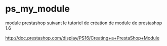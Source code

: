 # ps_my_module

module prestashop suivant le tutoriel de création de module de prestashop 1.6

http://doc.prestashop.com/display/PS16/Creating+a+PrestaShop+Module
